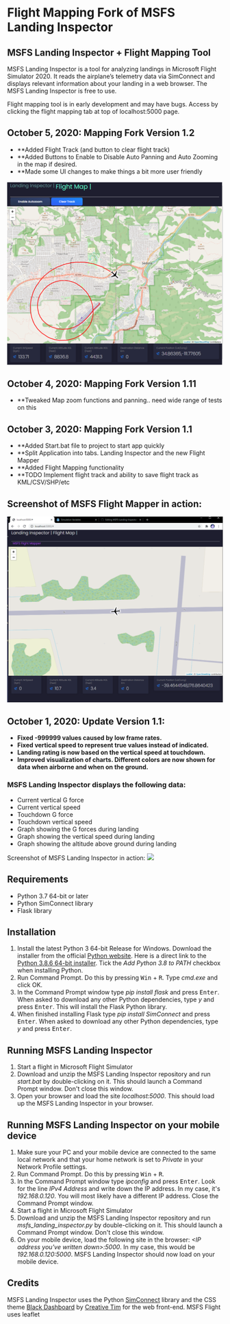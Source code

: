 # Flight Mapping Fork of MSFS Landing Inspector

## MSFS Landing Inspector + Flight Mapping Tool
MSFS Landing Inspector is a tool for analyzing landings in Microsoft Flight Simulator 2020. It reads the airplane’s telemetry data via SimConnect and displays relevant information about your landing in a web browser. The MSFS Landing Inspector is free to use.

Flight mapping tool is in early development and may have bugs. Access by clicking the flight mapping tab at top of localhost:5000 page. 
## October 5, 2020: Mapping Fork Version 1.2
- **Added Flight Track (and button to clear flight track)
- **Added Buttons to Enable to Disable Auto Panning and Auto Zooming in the map if desired. 
- **Made some UI changes to make things a bit more user friendly

![](images/Mapping-1.2.PNG)


## October 4, 2020: Mapping Fork Version 1.11
- **Tweaked Map zoom functions and panning.. need wide range of tests on this

## October 3, 2020: Mapping Fork Version 1.1
- **Added Start.bat file to project to start app quickly
- **Split Application into tabs. Landing Inspector and the new Flight Mapper
- **Added Flight Mapping functionality
- **TODO Implement flight track and ability to save flight track as KML/CSV/SHP/etc

## Screenshot of MSFS Flight Mapper in action:

![](images/Mapping_Tab.png)

## October 1, 2020: Update Version 1.1:
- **Fixed -999999 values caused by low frame rates.**
- **Fixed vertical speed to represent true values instead of indicated.**
- **Landing rating is now based on the vertical speed at touchdown.**
- **Improved visualization of charts. Different colors are now shown for data when airborne and when on the ground.**

### MSFS Landing Inspector displays the following data:
-	Current vertical G force
-	Current vertical speed
-	Touchdown G force
-	Touchdown vertical speed
-	Graph showing the G forces during landing
-	Graph showing the vertical speed during landing
-	Graph showing the altitude above ground during landing

Screenshot of MSFS Landing Inspector in action:
![](images/MSFS_Landing_Inspector_Screenshot.png)

## Requirements
-	Python 3.7 64-bit or later
-	Python SimConnect library
-	Flask library

## Installation
1. Install the latest Python 3 64-bit Release for Windows. Download the installer from the official [Python website](https://www.python.org/downloads/windows/). Here is a direct link to the [Python 3.8.6 64-bit installer](https://www.python.org/ftp/python/3.8.6/python-3.8.6-amd64.exe). Tick the *Add Python 3.8 to PATH* checkbox when installing Python.
2. Run Command Prompt. Do this by pressing <kbd>Win</kbd> + <kbd>R</kbd>. Type *cmd.exe* and click OK.
3. In the Command Prompt window type *pip install flask* and press <kbd>Enter</kbd>. When asked to download any other Python dependencies, type *y* and press <kbd>Enter</kbd>. This will install the Flask Python library.
4. When finished installing Flask type *pip install SimConnect* and press <kbd>Enter</kbd>. When asked to download any other Python dependencies, type *y* and press <kbd>Enter</kbd>.

## Running MSFS Landing Inspector
1. Start a flight in Microsoft Flight Simulator
2. Download and unzip the MSFS Landing Inspector repository and run *start.bat* by double-clicking on it. This should launch a Command Prompt window. Don't close this window.
3. Open your browser and load the site *localhost:5000*. This should load up the MSFS Landing Inspector in your browser.

## Running MSFS Landing Inspector on your mobile device
1. Make sure your PC and your mobile device are connected to the same local network and that your home network is set to *Private* in your Network Profile settings. 
2. Run Command Prompt. Do this by pressing <kbd>Win</kbd> + <kbd>R</kbd>.
3. In the Command Prompt window type *ipconfig* and press <kbd>Enter</kbd>. Look for the line *IPv4 Address* and write down the IP address. In my case, it's *192.168.0.120*. You will most likely have a different IP address. Close the Command Prompt window.
4. Start a flight in Microsoft Flight Simulator
5. Download and unzip the MSFS Landing Inspector repository and run *msfs_landing_inspector.py* by double-clicking on it. This should launch a Command Prompt window. Don't close this window.
6. On your mobile device, load the following site in the browser: *<IP address you've written down>:5000*. In my case, this would be *192.168.0.120:5000*. MSFS Landing Inspector should now load on your mobile device.

## Credits
MSFS Landing Inspector uses the Python [SimConnect](https://pypi.org/project/SimConnect/) library and the CSS theme [Black Dashboard](https://www.creative-tim.com/product/black-dashboard) by [Creative Tim](https://www.creative-tim.com/) for the web front-end.
MSFS Flight uses leaflet
